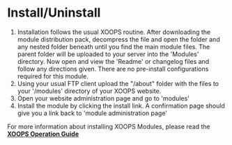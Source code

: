 # Install/Uninstall

1. Installation follows the usual XOOPS routine. After downloading the module distribution pack, decompress the file and open the folder and any nested folder beneath until you find the main module files. The parent folder will be uploaded to your server into the 'Modules' directory. Now open and view the  'Readme' or changelog files and follow any directions given. There are no pre-install configurations required for this module.     
2. Using your usual FTP client upload the "/about" folder with the files to your '/modules' directory of your XOOPS website.    
3. Open your website administration page and go to 'modules'    
4. Install the module by clicking the install link. A confirmation page should give you a link back to 'module administration page'

For more information about installing XOOPS Modules, please read the [**XOOPS Operation Guide**](https://www.gitbook.com/book/xoops/xoops-operations-guide/details)

